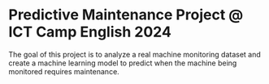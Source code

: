 # Predictive Maintenance Project @ ICT Camp English 2024

The goal of this project is to analyze a real machine monitoring dataset and create a machine learning model to predict when the machine being monitored requires maintenance.
